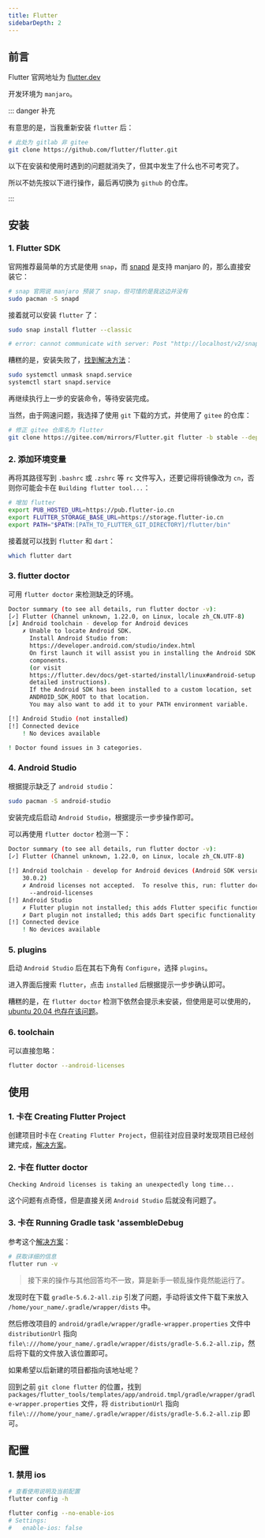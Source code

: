 ```yaml
---
title: Flutter
sidebarDepth: 2
---
```


## 前言

Flutter 官网地址为 [flutter.dev](https://flutter.dev/)

开发环境为 `manjaro`。



::: danger 补充

有意思的是，当我重新安装 `flutter` 后：

 ````bash
# 此处为 gitlab 非 gitee
git clone https://github.com/flutter/flutter.git
 ````

以下在安装和使用时遇到的问题就消失了，但其中发生了什么也不可考究了。

所以不妨先按以下进行操作，最后再切换为 `github` 的仓库。

:::



## 安装

### 1. Flutter SDK

官网推荐最简单的方式是使用 `snap`，而 [snapd](https://snapcraft.io/docs/installing-snapd) 是支持 manjaro 的，那么直接安装它：

```bash
# snap 官网说 manjaro 预装了 snap，但可惜的是我这边并没有
sudo pacman -S snapd
```

接着就可以安装 `flutter` 了：

```bash
sudo snap install flutter --classic

# error: cannot communicate with server: Post "http://localhost/v2/snaps/flutter": dial unix /run/snapd.socket: connect: no such file or directory
```

糟糕的是，安装失败了，[找到解决方法](https://askubuntu.com/questions/1258137/cannot-communicate-with-server-post-http-localhost-v2-apps-dial-unix-run-sn)：

```bash
sudo systemctl unmask snapd.service
systemctl start snapd.service
```

再继续执行上一步的安装命令，等待安装完成。



当然，由于网速问题，我选择了使用 `git` 下载的方式，并使用了 `gitee` 的仓库：

```bash
# 修正 gitee 仓库名为 flutter
git clone https://gitee.com/mirrors/Flutter.git flutter -b stable --depth 1
```

### 2. 添加环境变量

再将其路径写到 `.bashrc` 或 `.zshrc` 等 `rc` 文件写入，还要记得将镜像改为 `cn`，否则你可能会卡在 `Building flutter tool...`：

```bash
# 增加 flutter
export PUB_HOSTED_URL=https://pub.flutter-io.cn
export FLUTTER_STORAGE_BASE_URL=https://storage.flutter-io.cn
export PATH="$PATH:[PATH_TO_FLUTTER_GIT_DIRECTORY]/flutter/bin"
```

接着就可以找到 `flutter` 和 `dart`：

```bash
which flutter dart
```

### 3. flutter doctor

可用 `flutter doctor` 来检测缺乏的环境。

```bash
Doctor summary (to see all details, run flutter doctor -v):
[✓] Flutter (Channel unknown, 1.22.0, on Linux, locale zh_CN.UTF-8)
[✗] Android toolchain - develop for Android devices
    ✗ Unable to locate Android SDK.
      Install Android Studio from:
      https://developer.android.com/studio/index.html
      On first launch it will assist you in installing the Android SDK
      components.
      (or visit
      https://flutter.dev/docs/get-started/install/linux#android-setup for
      detailed instructions).
      If the Android SDK has been installed to a custom location, set
      ANDROID_SDK_ROOT to that location.
      You may also want to add it to your PATH environment variable.

[!] Android Studio (not installed)
[!] Connected device
    ! No devices available

! Doctor found issues in 3 categories.
```

### 4. Android Studio

根据提示缺乏了 `android studio`：

```bash
sudo pacman -S android-studio
```

安装完成后启动 `Android Studio`，根据提示一步步操作即可。

可以再使用 `flutter doctor` 检测一下：

```bash
Doctor summary (to see all details, run flutter doctor -v):
[✓] Flutter (Channel unknown, 1.22.0, on Linux, locale zh_CN.UTF-8)
 
[!] Android toolchain - develop for Android devices (Android SDK version
    30.0.2)
    ✗ Android licenses not accepted.  To resolve this, run: flutter doctor
      --android-licenses
[!] Android Studio
    ✗ Flutter plugin not installed; this adds Flutter specific functionality.
    ✗ Dart plugin not installed; this adds Dart specific functionality.
[!] Connected device
    ! No devices available
```

### 5. plugins

启动 `Android Studio` 后在其右下角有 `Configure`，选择 `plugins`。

进入界面后搜索 `flutter`，点击 `installed` 后根据提示一步步确认即可。

糟糕的是，在 `flutter doctor` 检测下依然会提示未安装，但使用是可以使用的，[ubuntu 20.04 也存在该问题](https://stackoverflow.com/questions/57085479/android-studio-flutter-plugin-not-installed-this-adds-flutter-specific-functi)。



### 6. toolchain

可以直接忽略：

```bash
flutter doctor --android-licenses
```



## 使用

### 1. 卡在 Creating Flutter Project

创建项目时卡在 `Creating Flutter Project`，但前往对应目录时发现项目已经创建完成，[解决方案](https://blog.csdn.net/wojiaoqiaoxiaoqiao/article/details/105806943)。

### 2. 卡在 flutter doctor

```bash
Checking Android licenses is taking an unexpectedly long time...
```

这个问题有点奇怪，但是直接关闭 `Android Studio` 后就没有问题了。

### 3. 卡在 Running Gradle task 'assembleDebug

参考这个[解决方案](https://stackoverflow.com/questions/59516408/flutter-app-stuck-at-running-gradle-task-assembledebug)：

```bash
# 获取详细的信息
flutter run -v
```

> 接下来的操作与其他回答均不一致，算是新手一顿乱操作竟然能运行了。  

发现时在下载 `gradle-5.6.2-all.zip` 引发了问题，手动将该文件下载下来放入 `/home/your_name/.gradle/wrapper/dists` 中。

然后修改项目的 `android/gradle/wrapper/gradle-wrapper.properties` 文件中 `distributionUrl` 指向 `file\:///home/your_name/.gradle/wrapper/dists/gradle-5.6.2-all.zip`，然后将下载的文件放入该位置即可。

如果希望以后新建的项目都指向该地址呢？

回到之前 `git clone flutter` 的位置，找到 `packages/flutter_tools/templates/app/android.tmpl/gradle/wrapper/gradle-wrapper.properties` 文件，将  `distributionUrl` 指向 `file\:///home/your_name/.gradle/wrapper/dists/gradle-5.6.2-all.zip` 即可。



## 配置

### 1. 禁用 ios

```bash
# 查看使用说明及当前配置
flutter config -h

flutter config --no-enable-ios
# Settings:
#   enable-ios: false
```


